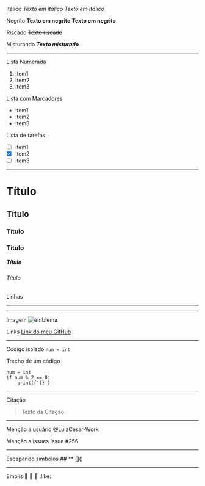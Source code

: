 Itálico
*Texto em itálico*
_Texto em itálico_

Negrito
**Texto em negrito**
__Texto em negrito__

Riscado
~~Texto riscado~~

Misturando
_**Texto misturado**_

---

Lista Numerada
1. item1
2. item2
3. item3

Lista com Marcadores
* item1
* item2
* item3

Lista de tarefas
- [ ] item1
- [x] item2
- [ ] item3

---

# Título
## Título
### Título
### Título
##### Título
###### Título

Linhas
***
---

Imagem
![emblema](https://images.icon-icons.com/4300/PNG/96/coding_development_script_programming_code_software_icon_266982.png)

Links
[Link do meu GitHub](https://github.com/LuizCesar-Work)

---

Código isolado
`num = int`

Trecho de um código
```
num = int
if num % 2 == 0:
    print(f'{}')
```

---

Citação
> Texto da Citação

---

Menção a usuário
@LuizCesar-Work

Menção a issues
Issue #256

---

Escapando símbolos
\##
\**
\[]()

---

Emojis
:clap:
:eyes:
:muscle:
:like:

